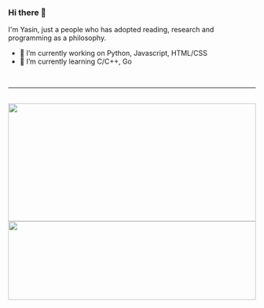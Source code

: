 ### Hi there 👋
I'm Yasin, just a people who has adopted reading, research and programming as a philosophy.

- 🔭 I’m currently working on Python, Javascript, HTML/CSS
- 🌱 I’m currently learning C/C++, Go

<br>

------

<br>
<img width="100%" height="240em" src="https://github-readme-stats.vercel.app/api?username=yasin2dev&show_icons=true&theme=dark&hide_border=true¾" />
<br>
<img width="100%" height="160em" src="https://github-readme-stats.vercel.app/api/top-langs/?username=yasin2dev&langs_count=9&layout=compact&theme=dark" />